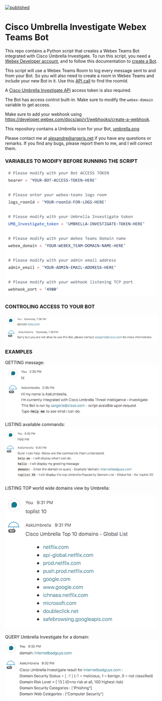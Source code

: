 [![published](https://static.production.devnetcloud.com/codeexchange/assets/images/devnet-published.svg)](https://developer.cisco.com/codeexchange/github/repo/tekgourou/Cisco-FMC-API-user-context)
         
# Cisco Umbrella Investigate Webex Teams Bot
  
This repo contains a Python script that creates a Webex Teams Bot integrated with Cisco Umbrella Investigate. To run this script, you need a [Webex Developer account](https://developer.webex.com/login), and to follow this documentation to [create a Bot](https://developer.webex.com/docs/bots). 

This script will use a Webex Teams Room to log every message sent to and from your Bot. So you will also need to create a room in Webex Teams and include your new Bot in it. Use this [API call](https://developer.webex.com/docs/api/v1/rooms/list-rooms) to find the roomId. 

A [Cisco Umbrella Investigate API](https://docs.umbrella.com/investigate-api/docs/introduction-to-cisco-investigate) access token is also required.

The Bot has access control built-in. Make sure to modify the `webex-domain` variable to get access.

Make sure to add your webhook using https://developer.webex.com/docs/api/v1/webhooks/create-a-webhook.

This repository contains a Umbrella icon for your Bot, [umbrella.png](./umbrella.png)

Please contact me at <alexandre@argeris.net> if you have any questions or remarks. If you find any bugs, please report them to me, and I will correct them. 
  
### VARIABLES TO MODIFY BEFORE RUNNING THE SCRIPT
  
![image](./variables.png)

### CONTROLING ACCESS TO YOUR BOT
![image](./domain-restriction.png)

### EXAMPLES
GETTING message:
![image](./hi-cmd.png)

LISTING available commands:
![image](./helpme-cmd.png)

LISTING TOP world wide domains view by Umbrella:

![image](./toplist-cmd.png)

QUERY Umbrella Investigate for a domain:
![image](./domain-cmd.png)
